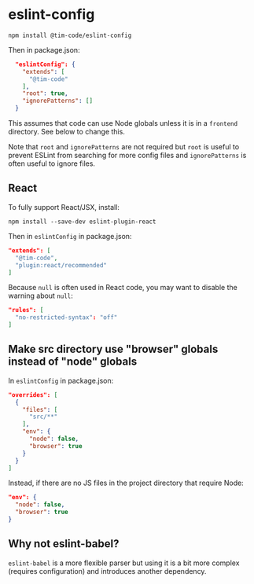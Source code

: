 # eslint-config

`npm install @tim-code/eslint-config`

Then in package.json:

```json
  "eslintConfig": {
    "extends": [
      "@tim-code"
    ],
    "root": true,
    "ignorePatterns": []
  }
```

This assumes that code can use Node globals unless it is in a `frontend` directory. See below to change this.

Note that `root` and `ignorePatterns` are not required but `root` is useful to prevent ESLint from searching for more config files
and `ignorePatterns` is often useful to ignore files.

## React

To fully support React/JSX, install:

`npm install --save-dev eslint-plugin-react`

Then in `eslintConfig` in package.json:

```json
"extends": [
  "@tim-code",
  "plugin:react/recommended"
]
```

Because `null` is often used in React code, you may want to disable the warning about `null`:

```json
"rules": [
  "no-restricted-syntax": "off"
]
```

## Make src directory use "browser" globals instead of "node" globals

In `eslintConfig` in package.json:

```json
"overrides": [
  {
    "files": [
      "src/**"
    ],
    "env": {
      "node": false,
      "browser": true
    }
  }
]
```

Instead, if there are no JS files in the project directory that require Node:

```json
"env": {
  "node": false,
  "browser": true
}
```

## Why not eslint-babel?

`eslint-babel` is a more flexible parser but using it is a bit more complex (requires configuration) and introduces another dependency.
